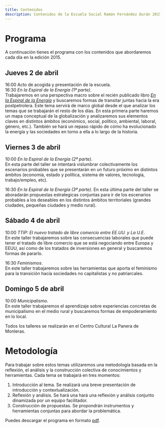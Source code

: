 ```yaml
---
title: Contenidos
description: Contenidos de la Escuela Social Ramón Fernández Durán 2015
---
```


# Programa

A continuación tienes el programa con los contenidos que abordaremos cada día en la edición 2015.

## Jueves 2 de abril
16:00 Acto de acogida y presentación de la escuela.  
16:30 _En la Espiral de la Energía (1ª parte)_.  
Trabajaremos en una perspectiva macro sobre el recién publicado libro [*En la Espiral de la Energía*](http://www.ecologistasenaccion.org/tienda/editorial-libros-en-accion/1400-libro-en-la-espiral-de-la-energia.html) y buscaremos formas de transitar juntas hacia la era postpetrolera. Este tema servirá de marco global desde el que analizar los temas que se trabajarán el resto de los días. En esta primera parte haremos un mapa conceptual de la globalización y analizaremos sus elementos claves en distintos ámbitos (económico, social, político, ambiental, laboral, género, etc.). También se hará un repaso rápido de cómo ha evolucionado la energía y las sociedades en torno a ella a lo largo de la historia. 


## Viernes 3 de abril
10:00 _En la Espiral de la Energía (2ª parte)_.  
En esta parte del taller se intentará vislumbrar colectivamente los escenarios probables que se presentarán en un futuro próximo en distintos ámbitos (economía, estado y política, sistema de valores, tecnología, trabajo/empleo, etc). 

16:30 _En la Espiral de la Energía (3ª parte)_.
En esta última parte del taller se aboradarán propuestas estrategicas conjuntas para ir de los escenarios probables a los deseables en los distintos ámbitos territoriales (grandes ciudades, pequeñas ciudades y medio rural). 


## Sábado 4 de abril
10:00  _TTIP: El nuevo tratado de libre comercio entre EE.UU. y La U.E_.  
En este taller trabajaremos sobre las consecuencias laborales que puede tener el tratado de libre comercio que se está negociando entre Europa y EEUU, así como de los tratados de inversiones en general y buscaremos formas de pararlo.  

16:30 _Feminismos_.  
En este taller trabajaremos sobre las herramientas que aporta el feminismo para la transición hacia sociedades no capitalistas y no patriarcales.  


## Domingo 5 de abril
10:00 _Municipalismo_.  
En este taller trabajaremos el aprendizaje sobre experiencias concretas de municipalismo en el medio rural y buscaremos formas de empoderamiento en lo local.  

Todos los talleres se realizarán en el Centro Cultural La Panera de Monleras. 

# Metodología
Para trabajar sobre estos temas utilizaremos una metodología basada en la reflexión, el análisis y la construcción colectiva de conocimientos y herramientas. 
Cada tema se trabajará en tres momentos:

1. Introducción al tema. Se realizará una breve presentación de introducción y contextualización. 
2. Reflexión y análisis. Se hará una hará una reflexión y análisis conjunto dinamizada por un equipo facilitador. 
3. Construcción de propuestas. Se propondrán instrumentos y herramientas conjuntas para abordar la problemática.

Puedes descargar el programa en formato [pdf](/docs/programa_escuela_ramon_fdez.pdf).